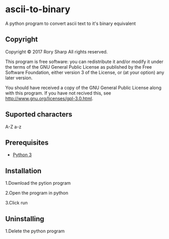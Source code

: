# ascii-to-binary
A python program to convert ascii text to it's binary equivalent
## Copyright
Copyright © 2017  Rory Sharp All rights reserved.

This program is free software: you can redistribute it and/or modify
it under the terms of the GNU General Public License as published by
the Free Software Foundation, either version 3 of the License, or
(at your option) any later version.

You should have received a copy of the GNU General Public License
along with this program.  If you have not recived this, see <http://www.gnu.org/licenses/gpl-3.0.html>.
## Suported characters
A-Z a-z
## Prerequisites
* [Python 3](https://www.python.org/downloads/)
## Installation
1.Download the pytion program

2.Open the program in python

3.Click run
## Uninstalling
1.Delete the python program
